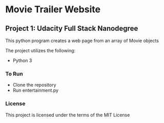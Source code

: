 # Movie Trailer Website
## Project 1: Udacity Full Stack Nanodegree

This python program creates a web page from an array of Movie objects

The project utilizes the following:
- Python 3

### To Run
- Clone the repository
- Run entertainment.py

### License
This project is licensed under the terms of the MIT License
